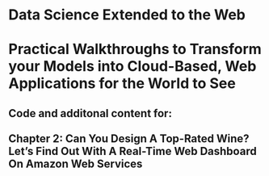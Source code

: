 <H1>Data Science Extended to the Web<BR><BR>
Practical Walkthroughs to Transform your Models into Cloud-Based, Web Applications for the World to See</H1>
<H2>Code and additonal content for:<BR><BR>
Chapter 2: Can You Design A Top-Rated Wine? Let’s Find Out With A Real-Time Web Dashboard On Amazon Web Services</H2>
